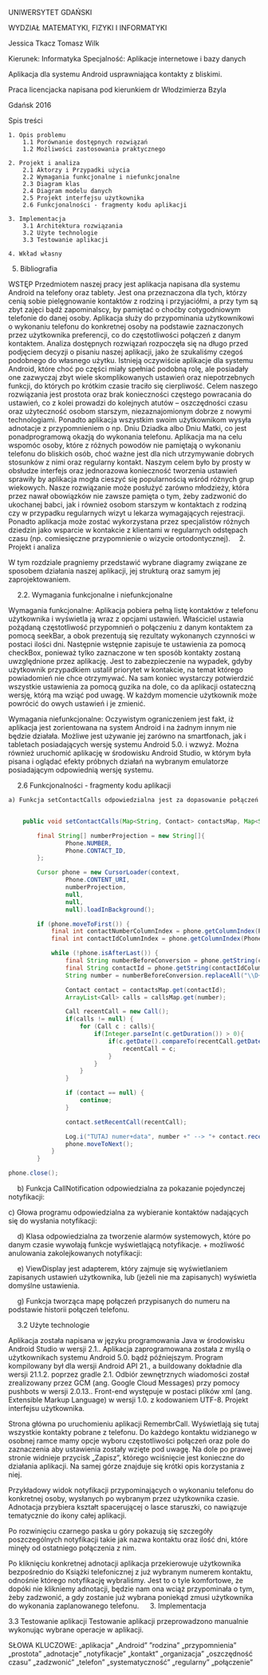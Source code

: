 


UNIWERSYTET GDAŃSKI


WYDZIAŁ MATEMATYKI, FIZYKI I INFORMATYKI




Jessica Tkacz
Tomasz Wilk



Kierunek: Informatyka
Specjalność: Aplikacje internetowe i bazy danych





Aplikacja dla systemu Android usprawniająca kontakty z bliskimi.












Praca licencjacka napisana
pod kierunkiem dr Włodzimierza Bzyla


Gdańsk 2016

Spis treści

	1. Opis problemu
		1.1 Porównanie dostępnych rozwiązań
		1.2 Możliwości zastosowania praktycznego

	2. Projekt i analiza
		2.1 Aktorzy i Przypadki użycia
		2.2 Wymagania funkcjonalne i niefunkcjonalne
		2.3 Diagram klas
		2.4 Diagram modelu danych
		2.5 Projekt interfejsu użytkownika
		2.6 Funkcjonalności - fragmenty kodu aplikacji

	3. Implementacja
		3.1 Architektura rozwiązania
		3.2 Użyte technologie
		3.3 Testowanie aplikacji

	4. Wkład własny

5. Bibliografia

























WSTĘP
	Przedmiotem naszej pracy jest aplikacja napisana dla systemu Android na telefony oraz tablety. Jest ona przeznaczona dla tych, którzy cenią sobie pielęgnowanie kontaktów z rodziną i przyjaciółmi, a przy tym są zbyt zajęci bądź zapominalscy, by pamiętać o choćby cotygodniowym telefonie do danej osoby. Aplikacja służy do przypominania użytkownikowi o wykonaniu telefonu do konkretnej osoby na podstawie zaznaczonych przez użytkownika preferencji, co do częstotliwości połączeń z danym kontaktem.
	Analiza dostępnych rozwiązań rozpoczęła się na długo przed podjęciem decyzji o pisaniu naszej aplikacji, jako że szukaliśmy czegoś podobnego do własnego użytku. Istnieją oczywiście aplikacje dla systemu Android, które choć po części miały spełniać podobną rolę, ale posiadały one zazwyczaj zbyt wiele skomplikowanych ustawień oraz niepotrzebnych funkcji, do których po krótkim czasie traciło się cierpliwość. Celem naszego rozwiązania jest prostota oraz brak konieczności częstego powracania do ustawień, co z kolei prowadzi do kolejnych atutów – oszczędności czasu oraz użyteczność osobom starszym, niezaznajomionym dobrze z nowymi technologiami. Ponadto aplikacja wszystkim swoim użytkownikom wysyła adnotacje z przypomnieniem o np. Dniu Dziadka albo Dniu Matki, co jest ponadprogramową okazją do wykonania telefonu.
	Aplikacja ma na celu wspomóc osoby, które z różnych powodów nie pamiętają o wykonaniu telefonu do bliskich osób, choć ważne jest dla nich utrzymywanie dobrych stosunków z nimi oraz regularny kontakt. Naszym celem było by prosty w obsłudze interfejs oraz jednorazowa konieczność tworzenia ustawień sprawiły by aplikacja mogła cieszyć się popularnością wśród różnych grup wiekowych. Nasze rozwiązanie może posłużyć zarówno młodzieży, która przez nawał obowiązków nie zawsze pamięta o tym, żeby zadzwonić do ukochanej babci, jak i również osobom starszym w kontaktach z rodziną czy w przypadku regularnych wizyt u lekarza wymagających rejestracji. Ponadto aplikacja może zostać wykorzystana przez  specjalistów różnych dziedzin jako wsparcie w kontakcie z klientami w regularnych odstępach czasu (np. comiesięczne przypomnienie o wizycie ortodontycznej). 
2. Projekt i analiza

W tym rozdziale pragniemy przedstawić wybrane diagramy związane ze sposobem działania naszej aplikacji, jej strukturą oraz samym jej zaprojektowaniem.
    



 
2.2. Wymagania funkcjonalne i niefunkcjonalne

Wymagania funkcjonalne:
Aplikacja pobiera pełną listę kontaktów z telefonu użytkownika i wyświetla ją wraz z opcjami ustawień. Właściciel ustawia pożądaną częstotliwość przypomnień o połączeniu z danym kontaktem za pomocą seekBar, a obok prezentują się rezultaty wykonanych czynności w postaci ilości dni. Następnie wstępnie zapisuje te ustawienia za pomocą checkBox, ponieważ tylko zaznaczone w ten sposób kontakty zostaną uwzględnione przez aplikację. Jest to zabezpieczenie na wypadek, gdyby użytkownik przypadkiem ustalił priorytet w kontakcie, na temat którego powiadomień nie chce otrzymywać. Na sam koniec wystarczy potwierdzić wszystkie ustawienia za pomocą guzika na dole, co da aplikacji ostateczną wersję, którą ma wziąć pod uwagę. W każdym momencie użytkownik może powrócić do owych ustawień i je zmienić.



Wymagania niefunkcjonalne:
Oczywistym ograniczeniem jest fakt, iż aplikacja jest zorientowana na system Android i na żadnym innym nie będzie działała. Możliwe jest używanie jej zarówno na smartfonach, jak i tabletach posiadających wersję systemu Android 5.0. i wzwyż.
Można również uruchomić aplikację w środowisku Android Studio, w którym była pisana i oglądać efekty próbnych działań na wybranym emulatorze posiadającym odpowiednią wersję systemu. 
 
 
2.6 Funkcjonalności - fragmenty kodu aplikacji
```java
a) Funkcja setContactCalls odpowiedzialna jest za dopasowanie połączeń do konkretnych kontaktów:


    public void setContactCalls(Map<String, Contact> contactsMap, Map<String, ArrayList<Call>> callsMap){

        final String[] numberProjection = new String[]{
                Phone.NUMBER,
                Phone.CONTACT_ID,
        };

        Cursor phone = new CursorLoader(context,
                Phone.CONTENT_URI,
                numberProjection,
                null,
                null,
                null).loadInBackground();

        if (phone.moveToFirst()) {
            final int contactNumberColumnIndex = phone.getColumnIndex(Phone.NUMBER);
            final int contactIdColumnIndex = phone.getColumnIndex(Phone.CONTACT_ID);

            while (!phone.isAfterLast()) {
                final String numberBeforeConversion = phone.getString(contactNumberColumnIndex);
                final String contactId = phone.getString(contactIdColumnIndex);
                String number = numberBeforeConversion.replaceAll("\\D+","");

                Contact contact = contactsMap.get(contactId);
                ArrayList<Call> calls = callsMap.get(number);

                Call recentCall = new Call();
                if(calls != null) {
                    for (Call c : calls){
                        if(Integer.parseInt(c.getDuration()) > 0){
                            if(c.getDate().compareTo(recentCall.getDate())>0){
                                recentCall = c;
                            }
                        }
                    }
                }

                if (contact == null) {
                    continue;
                }

                contact.setRecentCall(recentCall);

                Log.i("TUTAJ numer+data", number +" --> "+ contact.recentCall.getDate());
                phone.moveToNext();
            }
        }

phone.close();
```
 
b) Funkcja CallNotification odpowiedzialna za pokazanie pojedynczej notyfikacji:
 

c) Głowa programu odpowiedzialna za wybieranie kontaktów nadających się do wysłania notyfikacji:

 
d) Klasa odpowiedzialna za tworzenie alarmów systemowych, które po danym czasie wywołają funkcje wyświetlającą notyfikacje. + możliwość anulowania zakolejkowanych notyfikacji:
 

 
e) ViewDisplay jest adapterem, który zajmuje się wyświetlaniem zapisanych ustawień użytkownika, lub (jeżeli nie ma zapisanych) wyświetla domyślne ustawienia.
 
 
g) Funkcja tworząca mapę połączeń przypisanych do numeru na podstawie historii połączeń telefonu.


 
3.2 Użyte technologie

Aplikacja została napisana w języku programowania Java w środowisku Android Studio w wersji 2.1.. Aplikacja zaprogramowana została z myślą o użytkownikach systemu Android 5.0. bądź późniejszym. Program kompilowany był dla wersji Android API 21., a buildowany dokładnie dla wersji 21.1.2. poprzez gradle 2.1. Odbiór zewnętrznych wiadomości został zrealizowany przez GCM (ang. Google Cloud Messages) przy pomocy pushbots w wersji 2.0.13.. Front-end występuje w postaci plików xml (ang. Extensible Markup Language) w wersji 1.0. z kodowaniem UTF-8.
Projekt interfejsu użytkownika.



Strona główna po uruchomieniu aplikacji RemembrCall. Wyświetlają się tutaj wszystkie kontakty pobrane z telefonu. Do każdego kontaktu widzianego
w osobnej ramce mamy opcje wyboru częstotliwości połączeń oraz pole do zaznaczenia aby ustawienia zostały wzięte pod uwagę. Na dole po prawej stronie widnieje przycisk „Zapisz”, którego wciśnięcie jest konieczne do działania aplikacji. Na samej górze znajduje się krótki opis korzystania z niej.










Przykładowy widok notyfikacji przypominających o wykonaniu telefonu do konkretnej osoby, wysłanych po wybranym przez użytkownika czasie. Adnotacja przybiera kształt spacerującej o lasce staruszki, co nawiązuje tematycznie do ikony całej aplikacji.

















Po rozwinięciu czarnego paska u góry pokazują się szczegóły poszczególnych notyfikacji takie jak nazwa kontaktu oraz ilość dni, które minęły od ostatniego połączenia z nim.


















Po kliknięciu konkretnej adnotacji aplikacja przekierowuje użytkownika bezpośrednio do Książki telefonicznej z już wybranym numerem kontaktu, odnośnie którego notyfikację wybraliśmy. Jest to o tyle komfortowe, że dopóki nie klikniemy adnotacji, będzie nam ona wciąż przypominała o tym, żeby zadzwonić, a gdy zostanie już wybrana poniekąd zmusi użytkownika do wykonania zaplanowanego telefonu.
 
3. Implementacja

3.3 Testowanie aplikacji
	Testowanie aplikacji przeprowadzono manualnie wykonując wybrane operacje w aplikacji.










SŁOWA KLUCZOWE:
„aplikacja” „Android” ”rodzina” „przypomnienia” „prostota” „adnotacje” „notyfikacje” „kontakt” „organizacja” „oszczędność czasu” „zadzwonić”  „telefon” „systematyczność” „regularny” „połączenie”
